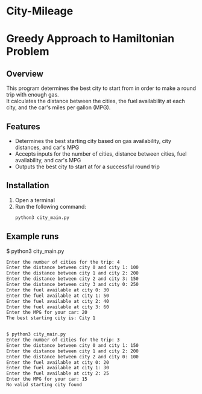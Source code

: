 # City-Mileage

# Greedy Approach to Hamiltonian Problem

## Overview  
This program determines the best city to start from in order to make a round trip with enough gas.  
It calculates the distance between the cities, the fuel availability at each city, and the car's miles per gallon (MPG).  

## Features  
- Determines the best starting city based on gas availability, city distances, and car's MPG  
- Accepts inputs for the number of cities, distance between cities, fuel availability, and car's MPG  
- Outputs the best city to start at for a successful round trip  

## Installation  
1. Open a terminal  
2. Run the following command:  
   ```bash
   python3 city_main.py


## Example runs

$ python3 city_main.py
```bash
Enter the number of cities for the trip: 4
Enter the distance between city 0 and city 1: 100
Enter the distance between city 1 and city 2: 200
Enter the distance between city 2 and city 3: 150
Enter the distance between city 3 and city 0: 250
Enter the fuel available at city 0: 30
Enter the fuel available at city 1: 50
Enter the fuel available at city 2: 40
Enter the fuel available at city 3: 60
Enter the MPG for your car: 20
The best starting city is: City 1


$ python3 city_main.py
Enter the number of cities for the trip: 3
Enter the distance between city 0 and city 1: 150
Enter the distance between city 1 and city 2: 200
Enter the distance between city 2 and city 0: 100
Enter the fuel available at city 0: 20
Enter the fuel available at city 1: 30
Enter the fuel available at city 2: 25
Enter the MPG for your car: 15
No valid starting city found
